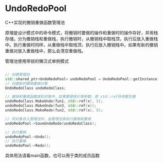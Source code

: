 # UndoRedoPool
C++实现的撤销重做函数管理池

原理是设计模式中的命令模式，将撤销时要做的操作和重做时的操作存好，并用栈存储。分为撤销栈和重做栈，执行撤销时，从撤销栈中取栈顶，执行后放入重做栈中。执行重做时同样，从重做栈中取栈顶，执行后放入撤销栈中。如果有新的撤销重做对放入重做栈中，那么会清空重做栈。

管理池使用带锁的懒汉式单例模式

```c++

// 创建管理池
std::shared_ptr<UndoRedoPool> undoRedoPool = UndoRedoPool::getInstance();
// 创建新的撤销重做对象
UndoRedoClass undoRedoClass;

// 撤销和重做函数放到对象中，如果要使用引用参数，使 std::ref将参数包裹
undoRedoClass.MakeUndo(fun1, std::ref(x), 5);
undoRedoClass.MakeUndo(fun3, std::ref(x));
undoRedoClass.MakeRedo(fun2, std::ref(x), 5);

// 将对象存入管理池中，由管理池来执行撤销和重做
undoRedoPool->SaveUndoRedo(undoRedoClass);

// 执行撤销
undoRedoPool->Undo();
// 执行重做
undoRedoPool->Redo();
```
具体用法请看main函数，也可以用于类的成员函数
